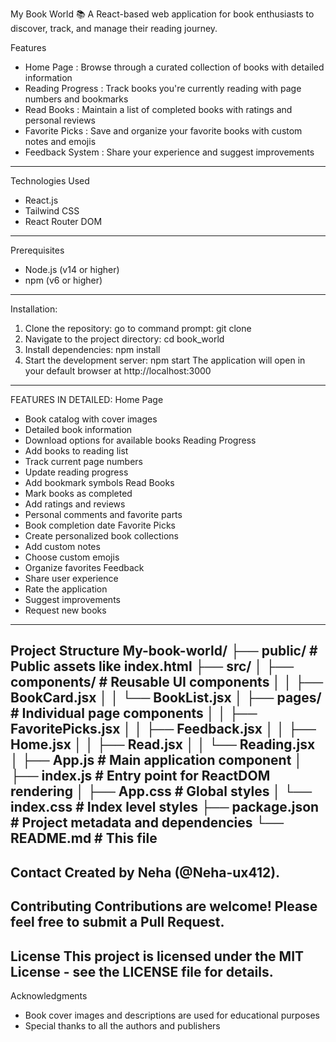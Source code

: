 My Book World 📚
A React-based web application for book enthusiasts to discover, track, and manage their reading journey.

Features
- Home Page : Browse through a curated collection of books with detailed information
- Reading Progress : Track books you're currently reading with page numbers and bookmarks
- Read Books : Maintain a list of completed books with ratings and personal reviews
- Favorite Picks : Save and organize your favorite books with custom notes and emojis
- Feedback System : Share your experience and suggest improvements
----------------------------------------
Technologies Used
- React.js
- Tailwind CSS
- React Router DOM
----------------------------------------
Prerequisites
- Node.js (v14 or higher)
- npm (v6 or higher)
----------------------------------------
Installation:
1. Clone the repository:
 go to command prompt: git clone <repository-url>
2. Navigate to the project directory:
   cd book_world
3. Install dependencies:
   npm install
4. Start the development server:
   npm start
The application will open in your default browser at http://localhost:3000
----------------------------------------
FEATURES IN DETAILED:
Home Page
- Book catalog with cover images
- Detailed book information
- Download options for available books
Reading Progress
- Add books to reading list
- Track current page numbers
- Update reading progress
- Add bookmark symbols
Read Books
- Mark books as completed
- Add ratings and reviews
- Personal comments and favorite parts
- Book completion date
  Favorite Picks
- Create personalized book collections
- Add custom notes
- Choose custom emojis
- Organize favorites
Feedback
- Share user experience
- Rate the application
- Suggest improvements
- Request new books
--------------------------------------------
Project Structure
My-book-world/
├── public/ # Public assets like index.html
├── src/
│ ├── components/ # Reusable UI components
│ │ ├── BookCard.jsx
│ │ └── BookList.jsx
│ ├── pages/ # Individual page components
│ │ ├── FavoritePicks.jsx
│ │ ├── Feedback.jsx
│ │ ├── Home.jsx
│ │ ├── Read.jsx
│ │ └── Reading.jsx
│ ├── App.js # Main application component
│ ├── index.js # Entry point for ReactDOM rendering
│ ├── App.css # Global styles
│ └── index.css # Index level styles
├── package.json # Project metadata and dependencies
└── README.md # This file
--------------------------------------------
Contact
Created by Neha (@Neha-ux412).
--------------------------------------------
Contributing
Contributions are welcome! Please feel free to submit a Pull Request.
--------------------------------------------
License
This project is licensed under the MIT License - see the LICENSE file for details.
--------------------------------------------
Acknowledgments
- Book cover images and descriptions are used for educational purposes
- Special thanks to all the authors and publishers
